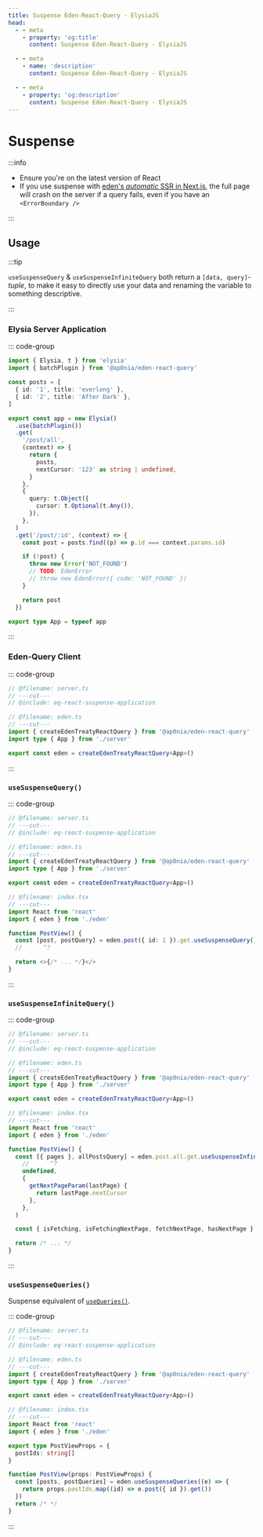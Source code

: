 ```yaml
---
title: Suspense Eden-React-Query - ElysiaJS
head:
  - - meta
    - property: 'og:title'
      content: Suspense Eden-React-Query - ElysiaJS

  - - meta
    - name: 'description'
      content: Suspense Eden-React-Query - ElysiaJS

  - - meta
    - property: 'og:description'
      content: Suspense Eden-React-Query - ElysiaJS
---
```


# Suspense

:::info

- Ensure you're on the latest version of React
- If you use suspense with [eden's _automatic_ SSR in Next.js](../nextjs/ssr),
  the full page will crash on the server if a query fails, even if you have an `<ErrorBoundary />`

:::

## Usage

:::tip

`useSuspenseQuery` & `useSuspenseInfiniteQuery` both return a `[data, query]`-_tuple_,
to make it easy to directly use your data and renaming the variable to something descriptive.

:::

### Elysia Server Application

::: code-group

```typescript twoslash include eq-react-suspense-application [server.ts]
import { Elysia, t } from 'elysia'
import { batchPlugin } from '@ap0nia/eden-react-query'

const posts = [
  { id: '1', title: 'everlong' },
  { id: '2', title: 'After Dark' },
]

export const app = new Elysia()
  .use(batchPlugin())
  .get(
    '/post/all',
    (context) => {
      return {
        posts,
        nextCursor: '123' as string | undefined,
      }
    },
    {
      query: t.Object({
        cursor: t.Optional(t.Any()),
      }),
    },
  )
  .get('/post/:id', (context) => {
    const post = posts.find((p) => p.id === context.params.id)

    if (!post) {
      throw new Error('NOT_FOUND')
      // TODO: EdenError
      // throw new EdenError({ code: 'NOT_FOUND' })
    }

    return post
  })

export type App = typeof app
```

:::

### Eden-Query Client

::: code-group

```typescript twoslash [eden.ts]
// @filename: server.ts
// ---cut---
// @include: eq-react-suspense-application

// @filename: eden.ts
// ---cut---
import { createEdenTreatyReactQuery } from '@ap0nia/eden-react-query'
import type { App } from './server'

export const eden = createEdenTreatyReactQuery<App>()
```

:::

### `useSuspenseQuery()`

::: code-group

```typescript twoslash [index.tsx]
// @filename: server.ts
// ---cut---
// @include: eq-react-suspense-application

// @filename: eden.ts
// ---cut---
import { createEdenTreatyReactQuery } from '@ap0nia/eden-react-query'
import type { App } from './server'

export const eden = createEdenTreatyReactQuery<App>()

// @filename: index.tsx
// ---cut---
import React from 'react'
import { eden } from './eden'

function PostView() {
  const [post, postQuery] = eden.post({ id: 1 }).get.useSuspenseQuery()
  //      ^?

  return <>{/* ... */}</>
}
```

:::

### `useSuspenseInfiniteQuery()`

::: code-group

```typescript twoslash [index.ts]
// @filename: server.ts
// ---cut---
// @include: eq-react-suspense-application

// @filename: eden.ts
// ---cut---
import { createEdenTreatyReactQuery } from '@ap0nia/eden-react-query'
import type { App } from './server'

export const eden = createEdenTreatyReactQuery<App>()

// @filename: index.tsx
// ---cut---
import React from 'react'
import { eden } from './eden'

function PostView() {
  const [{ pages }, allPostsQuery] = eden.post.all.get.useSuspenseInfiniteQuery(
    //      ^?
    undefined,
    {
      getNextPageParam(lastPage) {
        return lastPage.nextCursor
      },
    },
  )

  const { isFetching, isFetchingNextPage, fetchNextPage, hasNextPage } = allPostsQuery

  return /* ... */
}
```

:::

### `useSuspenseQueries()`

Suspense equivalent of [`useQueries()`](./useQueries.md).

::: code-group

```typescript twoslash [index.tsx]
// @filename: server.ts
// ---cut---
// @include: eq-react-suspense-application

// @filename: eden.ts
// ---cut---
import { createEdenTreatyReactQuery } from '@ap0nia/eden-react-query'
import type { App } from './server'

export const eden = createEdenTreatyReactQuery<App>()

// @filename: index.tsx
// ---cut---
import React from 'react'
import { eden } from './eden'

export type PostViewProps = {
  postIds: string[]
}

function PostView(props: PostViewProps) {
  const [posts, postQueries] = eden.useSuspenseQueries((e) => {
    return props.postIds.map((id) => e.post({ id }).get())
  })
  return /* */
}
```

:::
